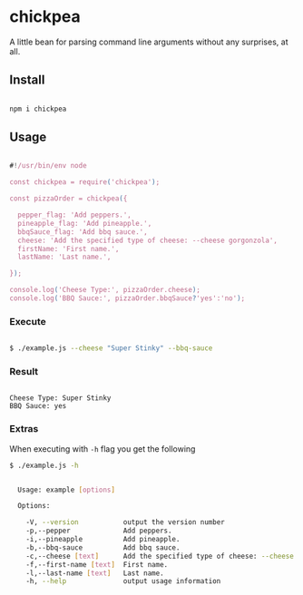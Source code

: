 # chickpea
A little bean for parsing command line arguments without any surprises, at all.


## Install

```bash

npm i chickpea

```

## Usage
```JavaScript

#!/usr/bin/env node

const chickpea = require('chickpea');

const pizzaOrder = chickpea({

  pepper_flag: 'Add peppers.',
  pineapple_flag: 'Add pineapple.',
  bbqSauce_flag: 'Add bbq sauce.',
  cheese: 'Add the specified type of cheese: --cheese gorgonzola',
  firstName: 'First name.',
  lastName: 'Last name.',

});

console.log('Cheese Type:', pizzaOrder.cheese);
console.log('BBQ Sauce:', pizzaOrder.bbqSauce?'yes':'no');

```

### Execute

```bash

$ ./example.js --cheese "Super Stinky" --bbq-sauce

```

### Result

```

Cheese Type: Super Stinky
BBQ Sauce: yes

```

### Extras

When executing with ```-h``` flag you get the following

```bash
$ ./example.js -h


  Usage: example [options]

  Options:

    -V, --version           output the version number
    -p,--pepper             Add peppers.
    -i,--pineapple          Add pineapple.
    -b,--bbq-sauce          Add bbq sauce.
    -c,--cheese [text]      Add the specified type of cheese: --cheese gorgonzola
    -f,--first-name [text]  First name.
    -l,--last-name [text]   Last name.
    -h, --help              output usage information

```

